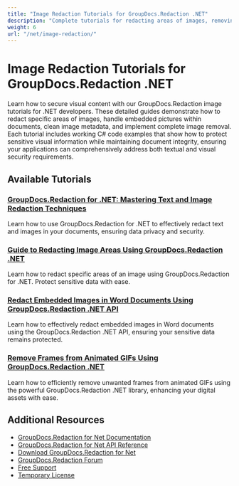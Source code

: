 ```yaml
---
title: "Image Redaction Tutorials for GroupDocs.Redaction .NET"
description: "Complete tutorials for redacting areas of images, removing embedded images, and cleaning image metadata using GroupDocs.Redaction for .NET."
weight: 6
url: "/net/image-redaction/"
---
```


# Image Redaction Tutorials for GroupDocs.Redaction .NET

Learn how to secure visual content with our GroupDocs.Redaction image tutorials for .NET developers. These detailed guides demonstrate how to redact specific areas of images, handle embedded pictures within documents, clean image metadata, and implement complete image removal. Each tutorial includes working C# code examples that show how to protect sensitive visual information while maintaining document integrity, ensuring your applications can comprehensively address both textual and visual security requirements.

## Available Tutorials

### [GroupDocs.Redaction for .NET&#58; Mastering Text and Image Redaction Techniques](./groupdocs-redaction-tutorial-net-text-image-redaction/)
Learn how to use GroupDocs.Redaction for .NET to effectively redact text and images in your documents, ensuring data privacy and security.

### [Guide to Redacting Image Areas Using GroupDocs.Redaction .NET](./redact-image-area-groupdocs-redaction-net-guide/)
Learn how to redact specific areas of an image using GroupDocs.Redaction for .NET. Protect sensitive data with ease.

### [Redact Embedded Images in Word Documents Using GroupDocs.Redaction .NET API](./redact-embedded-images-groupdocs-redaction-net/)
Learn how to effectively redact embedded images in Word documents using the GroupDocs.Redaction .NET API, ensuring your sensitive data remains protected.

### [Remove Frames from Animated GIFs Using GroupDocs.Redaction .NET](./remove-frames-groupdocs-redaction-net/)
Learn how to efficiently remove unwanted frames from animated GIFs using the powerful GroupDocs.Redaction .NET library, enhancing your digital assets with ease.

## Additional Resources

- [GroupDocs.Redaction for Net Documentation](https://docs.groupdocs.com/redaction/net/)
- [GroupDocs.Redaction for Net API Reference](https://reference.groupdocs.com/redaction/net/)
- [Download GroupDocs.Redaction for Net](https://releases.groupdocs.com/redaction/net/)
- [GroupDocs.Redaction Forum](https://forum.groupdocs.com/c/redaction/33)
- [Free Support](https://forum.groupdocs.com/)
- [Temporary License](https://purchase.groupdocs.com/temporary-license/)
